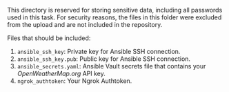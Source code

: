 This directory is reserved for storing sensitive data, including all passwords used in this task. For security reasons, the files in this folder were excluded from the upload and are not included in the repository.

Files that should be included:
1. `ansible_ssh_key`: Private key for Ansible SSH connection.
2. `ansible_ssh_key.pub`: Public key for Ansible SSH connection.
3. `ansible_secrets.yaml`: Ansible Vault secrets file that contains your *OpenWeatherMap.org* API key.
4. `ngrok_authtoken`: Your Ngrok Authtoken.
